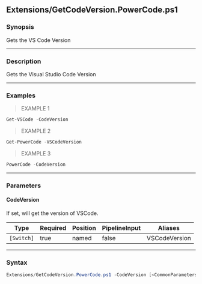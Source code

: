 Extensions/GetCodeVersion.PowerCode.ps1
---------------------------------------




### Synopsis
Gets the VS Code Version



---


### Description

Gets the Visual Studio Code Version



---


### Examples
> EXAMPLE 1

```PowerShell
Get-VSCode -CodeVersion
```
> EXAMPLE 2

```PowerShell
Get-PowerCode -VSCodeVersion
```
> EXAMPLE 3

```PowerShell
PowerCode -CodeVersion
```


---


### Parameters
#### **CodeVersion**

If set, will get the version of VSCode.






|Type      |Required|Position|PipelineInput|Aliases      |
|----------|--------|--------|-------------|-------------|
|`[Switch]`|true    |named   |false        |VSCodeVersion|





---


### Syntax
```PowerShell
Extensions/GetCodeVersion.PowerCode.ps1 -CodeVersion [<CommonParameters>]
```
